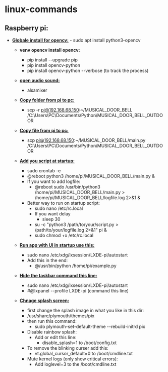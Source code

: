 # linux-commands
## Raspberry pi: 

 - **<u>Globale install for opencv:</u>**
	    - sudo apt install python3-opencv
	- **venv opencv install opencv:**
		- pip install --upgrade pip
		- pip install opencv-python
		- pip install opencv-python --verbose (to track the process)
	
	- **<u>open audio sound:</u>**
		- alsamixer

	- **<u>Copy folder from pi to pc:</u>**
		- scp -r pi@192.168.68.150:~/MUSICAL_DOOR_BELL /C:\Users\PC\Documents\Python\MUSICAL_DOOR_BELL_OUTDOOR 

	- **<u>Copy file from pi to pc:</u>**
		- scp pi@192.168.68.150:~/MUSICAL_DOOR_BELL/main.py /C:\Users\PC\Documents\Python\MUSICAL_DOOR_BELL_OUTDOOR

	- **<u>Add you script at startup:</u>**
		- sudo crontab -e
		- @reboot python3 /home/pi/MUSICAL_DOOR_BELL/main.py &
		- If you want to add logfile:
			- @reboot sudo /usr/bin/python3 /home/pi/MUSICAL_DOOR_BELL/main.py > /home/pi/MUSICAL_DOOR_BELL/logfile.log 2>&1 &
		- Better way to run on startup script:
			- sudo nano /etc/rc.local
			- If you want delay
				- sleep 30
			- su -c "python3 /path/to/your/script.py > /path/to/your/logfile.log 2>&1" pi &
			- sudo chmod +x /etc/rc.local

	- **<u>Run app with UI in startup use this:</u>**
		- sudo nano /etc/xdg/lxsession/LXDE-pi/autostart
		- Add this in the end:
			-  @/usr/bin/python /home/pi/example.py

	- **<u>Hide the taskbar command this line:</u>** 
		-  sudo nano /etc/xdg/lxsession/LXDE-pi/autostart
		-  #@lxpanel --profile LXDE-pi  (command this line)

	- **<u>Chnage splash screen:</u>**
		-  first change the splash image in what you like in this dir:
		-  /usr/share/plymouth/themes/pix
		-  then run this command:
			-  sudo plymouth-set-default-theme --rebuild-initrd pix
		- Disable rainbow splash:
			- Add or edit this line:
				-  disable_splash=1 to /boot/config.txt
		- To remove the blinking curser add this:
			- vt.global_cursor_default=0 to /boot/cmdline.txt
		- Mute kernel logs (only show critical errors): 
			- Add loglevel=3 to the /boot/cmdline.txt